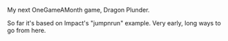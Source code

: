 My next OneGameAMonth game, Dragon Plunder.
  
So far it's based on Impact's "jumpnrun" example. Very early, long ways to go from here.

